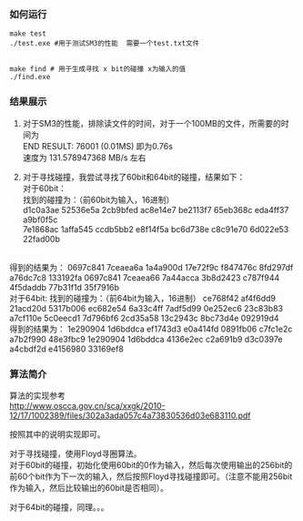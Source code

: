 ### 如何运行
```shell
make test 
./test.exe #用于测试SM3的性能  需要一个test.txt文件 


make find # 用于生成寻找 x bit的碰撞 x为输入的值
./find.exe
```

### 结果展示
1. 对于SM3的性能，排除读文件的时间，对于一个100MB的文件，所需要的时间为  
END RESULT: 76001 (0.01MS) 即为0.76s  
速度为 131.578947368 MB/s 左右


2. 对于寻找碰撞，我尝试寻找了60bit和64bit的碰撞，结果如下：  
对于60bit：   
找到的碰撞为：（前60bit为输入，16进制）  
d1c0a3ae 52536e5a 2cb9bfed ac8e14e7 be2113f7 65eb368c eda4ff37 a9bf0f5c  
7e1868ac 1affa545 ccdb5bb2 e8f14f5a bc6d738e c8c91e70 6d022e53 22fad00b   
<br>
得到的结果为：  
0697c841 7ceaea6a 1a4a900d 17e72f9c f847476c 8fd297df a76dc7c8 133192fa  
0697c841 7ceaea66 7a44acca 3b8d2423 c787f944 4f5daddb 77b31f1d 35f7916b  
<br>
对于64bit:  
找到的碰撞为：（前64bit为输入，16进制）  
ce768f42 af4f6dd9 21acd20d 5317b006 ec682e54 6a33c4ff 7adf5d99 0e252ec6  
23c83b83 a7cf110e 5c0eecd1 7d796bf6 2cd35a58 13c2943c 8bc73d4e 092919d4   
<br>
得到的结果为：  
1e290904 1d6bddca ef1743d3 e0a414fd 0891fb06 c7fc1e2c a7b2f990 48e3fbc9  
1e290904 1d6bddca 4136e2ec c2a691b9 d3c0397e a4cbdf2d e4156980 33169ef8  



### 算法简介
算法的实现参考    
http://www.oscca.gov.cn/sca/xxgk/2010-12/17/1002389/files/302a3ada057c4a73830536d03e683110.pdf

按照其中的说明实现即可。

对于寻找碰撞，使用Floyd寻圈算法。  
对于60bit的碰撞，初始化使用60bit的0作为输入，然后每次使用输出的256bit的前60个bit作为下一次的输入，然后按照Floyd寻找碰撞即可。（注意不能用256bit作为输入，然后比较输出的60bit是否相同）。

对于64bit的碰撞，同理。。。
